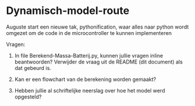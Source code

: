 # Dynamisch-model-route

Auguste start een nieuwe tak, pythonification, waar alles naar python wordt omgezet om de code in de microcontroller te kunnen implementeren

Vragen:

1) In file Berekend-Massa-Batterij.py, kunnen jullie vragen inline beantwoorden? Verwijder de vraag uit de README (dit document) als dat gebeurd is.

2) Kan er een flowchart van de berekening worden gemaakt?

3) Hebben jullie al schriftelijke neerslag over hoe het model werd opgesteld?
